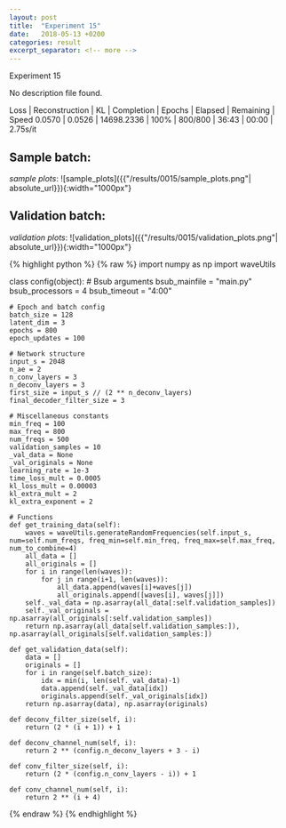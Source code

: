 ```yaml
---
layout: post
title:  "Experiment 15"
date:   2018-05-13 +0200
categories: result
excerpt_separator: <!-- more -->
---
```

Experiment 15

No description file found.



Loss | Reconstruction | KL | Completion | Epochs | Elapsed | Remaining | Speed
0.0570 | 0.0526 | 14698.2336 | 100% | 800/800 | 36:43 | 00:00 | 2.75s/it<!-- more -->

## **Sample batch**:
_sample plots_:
![sample_plots]({{"/results/0015/sample_plots.png"| absolute_url}}){:width="1000px"}


## **Validation batch**:
_validation plots_:
![validation_plots]({{"/results/0015/validation_plots.png"| absolute_url}}){:width="1000px"}



{% highlight python %}
{% raw %}
import numpy as np
import waveUtils


class config(object):
	# Bsub arguments
	bsub_mainfile = "main.py"
	bsub_processors = 4
	bsub_timeout = "4:00"

	# Epoch and batch config
	batch_size = 128
	latent_dim = 3
	epochs = 800
	epoch_updates = 100

	# Network structure
	input_s = 2048
	n_ae = 2
	n_conv_layers = 3
	n_deconv_layers = 3
	first_size = input_s // (2 ** n_deconv_layers)
	final_decoder_filter_size = 3

	# Miscellaneous constants
	min_freq = 100
	max_freq = 800
	num_freqs = 500
	validation_samples = 10
	_val_data = None
	_val_originals = None
	learning_rate = 1e-3
	time_loss_mult = 0.0005
	kl_loss_mult = 0.00003
	kl_extra_mult = 2
	kl_extra_exponent = 2

	# Functions
	def get_training_data(self):
		waves = waveUtils.generateRandomFrequencies(self.input_s, num=self.num_freqs, freq_min=self.min_freq, freq_max=self.max_freq, num_to_combine=4)
		all_data = []
		all_originals = []
		for i in range(len(waves)):
			for j in range(i+1, len(waves)):
				all_data.append(waves[i]+waves[j])
				all_originals.append([waves[i], waves[j]])
		self._val_data = np.asarray(all_data[:self.validation_samples])
		self._val_originals = np.asarray(all_originals[:self.validation_samples])
		return np.asarray(all_data[self.validation_samples:]), np.asarray(all_originals[self.validation_samples:])

	def get_validation_data(self):
		data = []
		originals = []
		for i in range(self.batch_size):
			idx = min(i, len(self._val_data)-1)
			data.append(self._val_data[idx])
			originals.append(self._val_originals[idx])
		return np.asarray(data), np.asarray(originals)

	def deconv_filter_size(self, i):
		return (2 * (i + 1)) + 1

	def deconv_channel_num(self, i):
		return 2 ** (config.n_deconv_layers + 3 - i)

	def conv_filter_size(self, i):
		return (2 * (config.n_conv_layers - i)) + 1

	def conv_channel_num(self, i):
		return 2 ** (i + 4)

{% endraw %}
{% endhighlight %}
